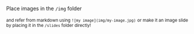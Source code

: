 Place images in the `/img` folder

<small>and refer from markdown using `![my image](img/my-image.jpg)`</small>
<small>or make it an image slide by placing it in the `/slides` folder directly!</small>